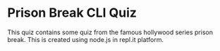 # Prison Break CLI Quiz

This quiz contains some quiz from the famous hollywood series prison break. This is created using node.js in repl.it platform.